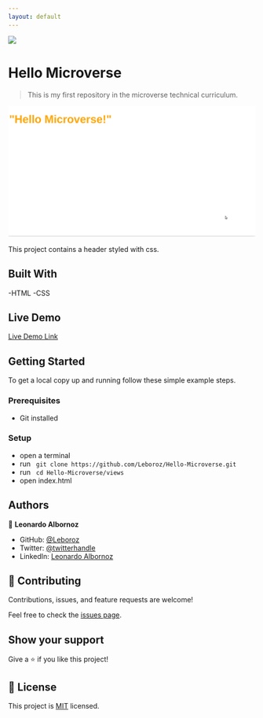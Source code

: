 ```yaml
---
layout: default
---
```

![](https://img.shields.io/badge/Microverse-blueviolet)

# Hello Microverse

> This is my first repository in the microverse technical curriculum.

![screenshot](./hello-microverse-display.png)

This project contains a header styled with css.

## Built With

-HTML
-CSS

## Live Demo

[Live Demo Link](https://leboroz.github.io/Hello-Microverse/views)


## Getting Started


To get a local copy up and running follow these simple example steps.

### Prerequisites
  - Git installed

### Setup
  - open a terminal
  - run ``` git clone https://github.com/Leboroz/Hello-Microverse.git```
  - run ``` cd Hello-Microverse/views```
  - open index.html

## Authors

👤 **Leonardo Albornoz**

- GitHub: [@Leboroz](https://github.com/leboroz)
- Twitter: [@twitterhandle](https://twitter.com/leboroz)
- LinkedIn: [Leonardo Albornoz](https://www.linkedin.com/in/leonardo-albornoz-216784198/)

## 🤝 Contributing

Contributions, issues, and feature requests are welcome!

Feel free to check the [issues page](https://github.com/Leboroz/Hello-Microverse/issues).

## Show your support

Give a ⭐️ if you like this project!

## 📝 License

This project is [MIT](./MIT.md) licensed.
